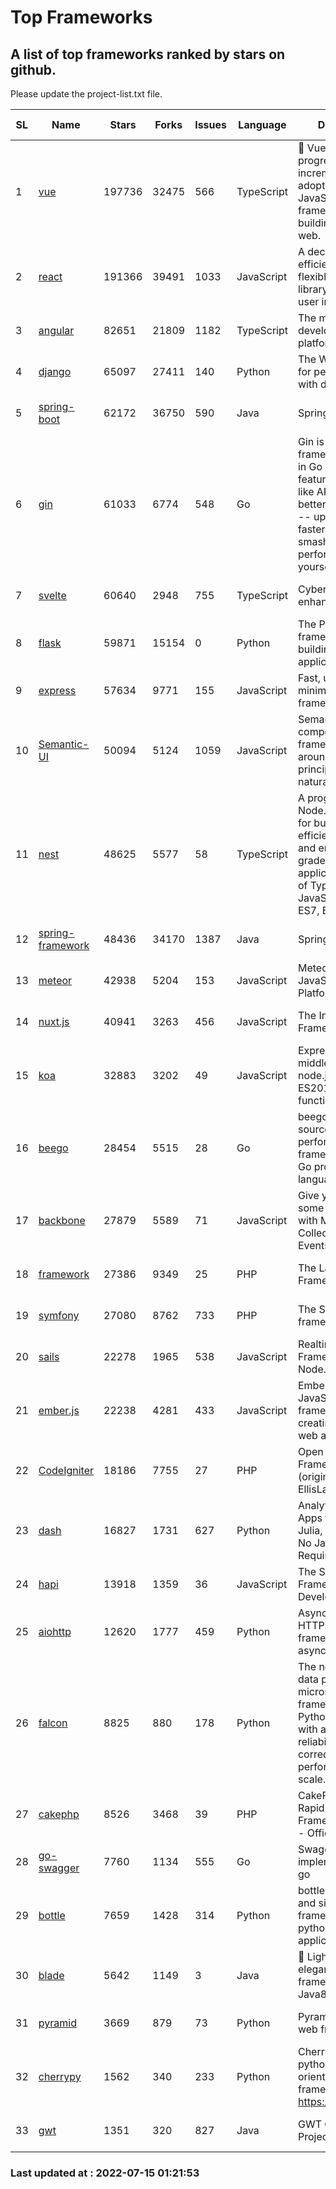 # Top Frameworks
## A list of top frameworks ranked by stars on github.  
Please update the project-list.txt file.

| SL| Name  | Stars| Forks| Issues | Language | Description | Last Commit |
| --| ------| -----| ---- | ------ | -------- | ----------- | ----------- |
| 1 | [vue](https://github.com/vuejs/vue) | 197736 | 32475 | 566 | TypeScript | 🖖 Vue.js is a progressive, incrementally-adoptable JavaScript framework for building UI on the web. | 2022-07-13 03:08:37 |
| 2 | [react](https://github.com/facebook/react) | 191366 | 39491 | 1033 | JavaScript | A declarative, efficient, and flexible JavaScript library for building user interfaces. | 2022-07-14 15:08:08 |
| 3 | [angular](https://github.com/angular/angular) | 82651 | 21809 | 1182 | TypeScript | The modern web developer’s platform | 2022-07-14 22:35:08 |
| 4 | [django](https://github.com/django/django) | 65097 | 27411 | 140 | Python | The Web framework for perfectionists with deadlines. | 2022-07-14 09:09:19 |
| 5 | [spring-boot](https://github.com/spring-projects/spring-boot) | 62172 | 36750 | 590 | Java | Spring Boot | 2022-07-14 17:38:25 |
| 6 | [gin](https://github.com/gin-gonic/gin) | 61033 | 6774 | 548 | Go | Gin is a HTTP web framework written in Go (Golang). It features a Martini-like API with much better performance -- up to 40 times faster. If you need smashing performance, get yourself some Gin. | 2022-07-05 01:58:06 |
| 7 | [svelte](https://github.com/sveltejs/svelte) | 60640 | 2948 | 755 | TypeScript | Cybernetically enhanced web apps | 2022-07-14 19:06:20 |
| 8 | [flask](https://github.com/pallets/flask) | 59871 | 15154 | 0 | Python | The Python micro framework for building web applications. | 2022-07-14 21:17:38 |
| 9 | [express](https://github.com/expressjs/express) | 57634 | 9771 | 155 | JavaScript | Fast, unopinionated, minimalist web framework for node. | 2022-05-20 15:57:37 |
| 10 | [Semantic-UI](https://github.com/Semantic-Org/Semantic-UI) | 50094 | 5124 | 1059 | JavaScript | Semantic is a UI component framework based around useful principles from natural language. | 2018-10-21 20:59:02 |
| 11 | [nest](https://github.com/nestjs/nest) | 48625 | 5577 | 58 | TypeScript | A progressive Node.js framework for building efficient, scalable, and enterprise-grade server-side applications on top of TypeScript & JavaScript (ES6, ES7, ES8) 🚀 | 2022-07-14 06:45:32 |
| 12 | [spring-framework](https://github.com/spring-projects/spring-framework) | 48436 | 34170 | 1387 | Java | Spring Framework | 2022-07-14 13:24:47 |
| 13 | [meteor](https://github.com/meteor/meteor) | 42938 | 5204 | 153 | JavaScript | Meteor, the JavaScript App Platform | 2022-06-27 14:52:56 |
| 14 | [nuxt.js](https://github.com/nuxt/nuxt.js) | 40941 | 3263 | 456 | JavaScript | The Intuitive Vue(2) Framework | 2022-07-12 08:43:35 |
| 15 | [koa](https://github.com/koajs/koa) | 32883 | 3202 | 49 | JavaScript | Expressive middleware for node.js using ES2017 async functions | 2022-07-13 16:11:33 |
| 16 | [beego](https://github.com/beego/beego) | 28454 | 5515 | 28 | Go | beego is an open-source, high-performance web framework for the Go programming language. | 2022-07-10 06:39:46 |
| 17 | [backbone](https://github.com/jashkenas/backbone) | 27879 | 5589 | 71 | JavaScript | Give your JS App some Backbone with Models, Views, Collections, and Events | 2022-04-26 12:19:45 |
| 18 | [framework](https://github.com/laravel/framework) | 27386 | 9349 | 25 | PHP | The Laravel Framework. | 2022-07-14 15:37:30 |
| 19 | [symfony](https://github.com/symfony/symfony) | 27080 | 8762 | 733 | PHP | The Symfony PHP framework | 2022-07-14 21:53:50 |
| 20 | [sails](https://github.com/balderdashy/sails) | 22278 | 1965 | 538 | JavaScript | Realtime MVC Framework for Node.js | 2022-05-27 21:40:10 |
| 21 | [ember.js](https://github.com/emberjs/ember.js) | 22238 | 4281 | 433 | JavaScript | Ember.js - A JavaScript framework for creating ambitious web applications | 2022-06-27 18:06:53 |
| 22 | [CodeIgniter](https://github.com/bcit-ci/CodeIgniter) | 18186 | 7755 | 27 | PHP | Open Source PHP Framework (originally from EllisLab) | 2022-06-27 19:12:41 |
| 23 | [dash](https://github.com/plotly/dash) | 16827 | 1731 | 627 | Python | Analytical Web Apps for Python, R, Julia, and Jupyter. No JavaScript Required. | 2022-07-15 00:05:17 |
| 24 | [hapi](https://github.com/hapijs/hapi) | 13918 | 1359 | 36 | JavaScript | The Simple, Secure Framework Developers Trust | 2022-06-13 17:44:05 |
| 25 | [aiohttp](https://github.com/aio-libs/aiohttp) | 12620 | 1777 | 459 | Python | Asynchronous HTTP client/server framework for asyncio and Python | 2022-07-13 15:31:56 |
| 26 | [falcon](https://github.com/falconry/falcon) | 8825 | 880 | 178 | Python | The no-magic web data plane API and microservices framework for Python developers, with a focus on reliability, correctness, and performance at scale. | 2022-06-27 20:23:03 |
| 27 | [cakephp](https://github.com/cakephp/cakephp) | 8526 | 3468 | 39 | PHP | CakePHP: The Rapid Development Framework for PHP - Official Repository | 2022-07-11 18:04:40 |
| 28 | [go-swagger](https://github.com/go-swagger/go-swagger) | 7760 | 1134 | 555 | Go | Swagger 2.0 implementation for go | 2022-06-14 15:48:24 |
| 29 | [bottle](https://github.com/bottlepy/bottle) | 7659 | 1428 | 314 | Python | bottle.py is a fast and simple micro-framework for python web-applications. | 2022-06-29 07:36:57 |
| 30 | [blade](https://github.com/lets-blade/blade) | 5642 | 1149 | 3 | Java | :rocket: Lightning fast and elegant mvc framework for Java8 | 2022-05-10 12:38:06 |
| 31 | [pyramid](https://github.com/Pylons/pyramid) | 3669 | 879 | 73 | Python | Pyramid - A Python web framework | 2022-03-13 22:49:13 |
| 32 | [cherrypy](https://github.com/cherrypy/cherrypy) | 1562 | 340 | 233 | Python | CherryPy is a pythonic, object-oriented HTTP framework.      https://cherrypy.dev | 2022-07-12 19:10:52 |
| 33 | [gwt](https://github.com/gwtproject/gwt) | 1351 | 320 | 827 | Java | GWT Open Source Project | 2022-07-07 16:59:08 |

### Last updated at : 2022-07-15 01:21:53
